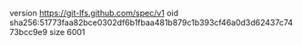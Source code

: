 version https://git-lfs.github.com/spec/v1
oid sha256:51773faa82bce0302df6b1fbaa481b879c1b393cf46a0d3d62437c7473bcc9e9
size 6001
